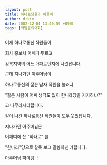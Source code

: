 ```yaml
---
layout: post
title: 하나로당원과 아줌마
author: drkim
date: 2002-12-04 13:40:59 +0900
tags: [깨달음의대화]
---
```

어제 하나로통신 직원들이
  

  
회사 홍보차 어깨띠 두르고
  

  
강북지역의 어느 아파트단지에 나갔답니다.
  

  
근데 지나가던 아주머님이
  

  
하나로통신의 젊은 남자 직원을 불러서
  

  
"젊은 사람이 어째 생각도 없이 한나라당을 지지하냐?"
  

  
고 나무라시더랍니다.
  

  
같이 나간 하나로통신 직원들이 모두 웃었답니다.
  

  
지나가던 아주머님은
  

  
어깨띠에 쓴 "하나로" 를
  

  
"한나라"당으로 잘못 보고 말씀하신 거랍니다.
  

  

  
아주머님 파이팅!!!